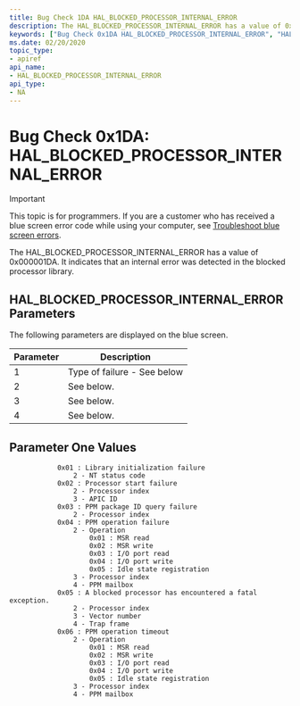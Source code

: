 ```yaml
---
title: Bug Check 1DA HAL_BLOCKED_PROCESSOR_INTERNAL_ERROR
description: The HAL_BLOCKED_PROCESSOR_INTERNAL_ERROR has a value of 0x000001DA.
keywords: ["Bug Check 0x1DA HAL_BLOCKED_PROCESSOR_INTERNAL_ERROR", "HAL_BLOCKED_PROCESSOR_INTERNAL_ERROR"]
ms.date: 02/20/2020
topic_type:
- apiref
api_name:
- HAL_BLOCKED_PROCESSOR_INTERNAL_ERROR
api_type:
- NA
---
```


# Bug Check 0x1DA: HAL\_BLOCKED\_PROCESSOR\_INTERNAL\_ERROR

> [!IMPORTANT]
> This topic is for programmers. If you are a customer who has received a blue screen error code while using your computer, see [Troubleshoot blue screen errors](https://www.windows.com/stopcode).

The HAL\_BLOCKED\_PROCESSOR\_INTERNAL\_ERROR has a value of 0x000001DA. It indicates that an internal error was detected in the blocked processor library.

## HAL\_BLOCKED\_PROCESSOR\_INTERNAL\_ERROR Parameters

The following parameters are displayed on the blue screen.

| Parameter |                        Description              |
|-----------|-------------------------------------------------|
|     1     | Type of failure - See below                     |
|     2     | See below.                                      |
|     3     | See below.                                      |
|     4     | See below.                                      |

## Parameter One Values

```plaintext
            0x01 : Library initialization failure
                2 - NT status code
            0x02 : Processor start failure
                2 - Processor index
                3 - APIC ID
            0x03 : PPM package ID query failure
                2 - Processor index
            0x04 : PPM operation failure
                2 - Operation
                    0x01 : MSR read
                    0x02 : MSR write
                    0x03 : I/O port read
                    0x04 : I/O port write
                    0x05 : Idle state registration
                3 - Processor index
                4 - PPM mailbox
            0x05 : A blocked processor has encountered a fatal exception.
                2 - Processor index
                3 - Vector number
                4 - Trap frame
            0x06 : PPM operation timeout
                2 - Operation
                    0x01 : MSR read
                    0x02 : MSR write
                    0x03 : I/O port read
                    0x04 : I/O port write
                    0x05 : Idle state registration
                3 - Processor index
                4 - PPM mailbox
```
